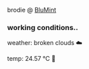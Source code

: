 brodie @ [BluMint](https://www.linkedin.com/company/blumint-io/)

<!--weather_start-->
### working conditions..

weather: broken clouds ☁️

temp: 24.57 °C 🥶

<!--weather_end-->
